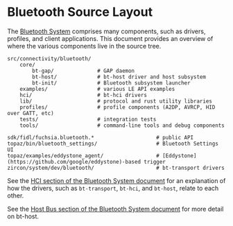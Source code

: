 # Bluetooth Source Layout

The [Bluetooth System](bluetooth_architecture.md)
comprises many components, such as drivers, profiles, and client
applications. This document provides an overview of where the various components
live in the source tree.

<!--
This was generated by running

$ (find . -name BUILD.gn -o -name rules.mk | egrep 'bt|bluetooth';
   find . -name BUILD.gn | xargs grep -l 'fidl:bluetooth') \
   | sort | uniq

And then culling and annotating by hand.
-->

```
src/connectivity/bluetooth/
    core/
        bt-gap/              # GAP daemon
        bt-host/             # bt-host driver and host subsystem
        bt-init/             # Bluetooth subsystem launcher
    examples/                # various LE API examples
    hci/                     # bt-hci drivers
    lib/                     # protocol and rust utility libraries
    profiles/                # profile components (A2DP, AVRCP, HID over GATT, etc)
    tests/                   # integration tests
    tools/                   # command-line tools and debug components

sdk/fidl/fuchsia.bluetooth.*                    # public API
topaz/bin/bluetooth_settings/                   # Bluetooth Settings UI
topaz/examples/eddystone_agent/                 # [Eddystone](https://github.com/google/eddystone)-based trigger
zircon/system/dev/bluetooth/                    # bt-transport drivers
```

See the [HCI section of the Bluetooth System document](/docs/the-book/bluetooth_architecture.md#hci) for an explanation of how the drivers, such as `bt-transport`, `bt-hci`, and `bt-host`, relate to each other.

See the [Host Bus section of the Bluetooth System document](/docs/the-book/bluetooth_architecture.md#host-bus) for more detail on bt-host.
